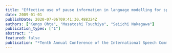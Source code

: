 ```yaml
---
title: "Effective use of pause information in language modelling for speech recognition"
date: 2009-01-01
publishDate: 2020-07-06T09:41:30.488324Z
authors: ["Kengo Ohta", "Masatoshi Tsuchiya", "Seiichi Nakagawa"]
publication_types: ["1"]
abstract: ""
featured: false
publication: "*Tenth Annual Conference of the International Speech Communication Association*"
---
```


